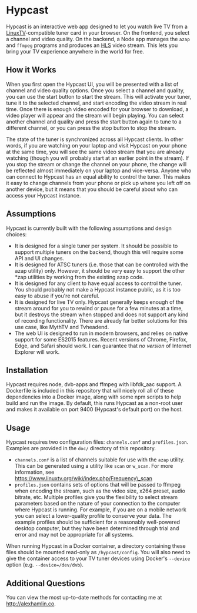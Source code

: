 # Hypcast

Hypcast is an interactive web app designed to let you watch live TV from a
[LinuxTV][1]-compatible tuner card in your browser. On the frontend, you select a
channel and video quality. On the backend, a Node app manages the `azap` and
`ffmpeg` programs and produces an [HLS][2] video stream. This lets you bring
your TV experience anywhere in the world for free.

[1]: https://www.linuxtv.org/wiki/index.php/Main_Page
[2]: https://en.wikipedia.org/wiki/HTTP_Live_Streaming

## How it Works

When you first open the Hypcast UI, you will be presented with a list of
channel and video quality options. Once you select a channel and quality, you
can use the start button to start the stream. This will activate your tuner,
tune it to the selected channel, and start encoding the video stream in real
time. Once there is enough video encoded for your browser to download, a video
player will appear and the stream will begin playing. You can select another
channel and quality and press the start button again to tune to a different
channel, or you can press the stop button to stop the stream.

The state of the tuner is synchronized across all Hypcast clients. In other
words, if you are watching on your laptop and visit Hypcast on your phone at
the same time, you will see the same video stream that you are already
watching (though you will probably start at an earlier point in the stream).
If you stop the stream or change the channel on your phone, the change will be
reflected almost immediately on your laptop and vice-versa. Anyone who can
connect to Hypcast has an equal ability to control the tuner. This makes it
easy to change channels from your phone or pick up where you left off on
another device, but it means that you should be careful about who can access
your Hypcast instance.

## Assumptions

Hypcast is currently built with the following assumptions and design choices:

* It is designed for a single tuner per system. It should be possible to
  support multiple tuners on the backend, though this will require some API
  and UI changes.
* It is designed for ATSC tuners (i.e. those that can be controlled with the
  azap utility) only. However, it should be very easy to support the other
  \*zap utilities by working from the existing azap code.
* It is designed for any client to have equal access to control the tuner. You
  should probably not make a Hypcast instance public, as it is too easy to
  abuse if you're not careful.
* It is designed for live TV only. Hypcast generally keeps enough of the
  stream around for you to rewind or pause for a few minutes at a time, but it
  destroys the stream when stopped and does not support any kind of recording
  functionality. There are already far better solutions for this use case,
  like MythTV and Tvheadend.
* The web UI is designed to run in modern browsers, and relies on native
  support for some ES2015 features. Recent versions of Chrome, Firefox, Edge,
  and Safari should work. I can guarantee that *no version* of Internet Explorer
  will work.

## Installation

Hypcast requires node, dvb-apps and ffmpeg with libfdk\_aac support. A
Dockerfile is included in this repository that will nicely roll all of these
dependencies into a Docker image, along with some npm scripts to help build
and run the image. By default, this runs Hypcast as a non-root user and makes
it available on port 9400 (Hypcast's default port) on the host.

## Usage

Hypcast requires two configuration files: `channels.conf` and `profiles.json`.
Examples are provided in the `doc/` directory of this repository.

* `channels.conf` is a list of channels suitable for use with the `azap`
  utility. This can be generated using a utility like `scan` or `w_scan`. For
  more information, see https://www.linuxtv.org/wiki/index.php/Frequency\_scan
* `profiles.json` contains sets of options that will be passed to ffmpeg when
  encoding the stream, such as the video size, x264 preset, audio bitrate,
  etc. Multiple profiles give you the flexibility to select stream parameters
  based on the nature of your connection to the computer where Hypcast is
  running. For example, if you are on a mobile network you can select a
  lower-quality profile to conserve your data. The example profiles should be
  sufficient for a reasonably well-powered desktop computer, but they have
  been determined through trial and error and may not be appropriate for all
  systems.

When running Hypcast in a Docker container, a directory containing these files
should be mounted read-only as `/hypcast/config`. You will also need to give
the container access to your TV tuner devices using Docker's `--device`
option (e.g. `--device=/dev/dvb`).

## Additional Questions

You can view the most up-to-date methods for contacting me at
http://alexhamlin.co.
